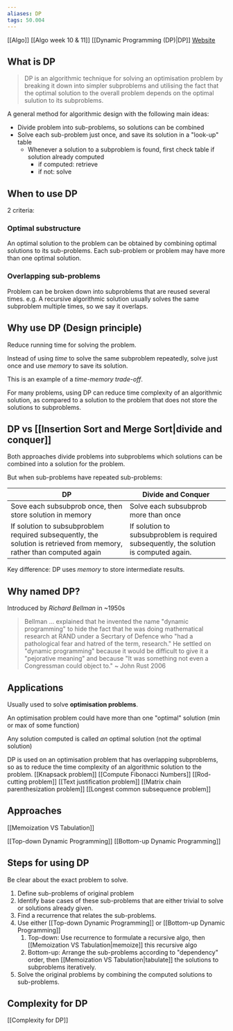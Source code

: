 ```yaml
---
aliases: DP
tags: 50.004
---
```

[[Algo]]
[[Algo week 10 & 11]]
[[Dynamic Programming (DP)|DP]]
[Website](https://www.educative.io/courses/grokking-dynamic-programming-patterns-for-coding-interviews/m2G1pAq0OO0)

## What is DP
> DP is an algorithmic technique for solving an optimisation problem by breaking it down into simpler subproblems and utilising the fact that the optimal solution to the overall problem depends on the optimal sulution to its subproblems.

A general method for algorithmic design with the following main ideas:
- Divide problem into sub-problems, so solutions can be combined
- Solve each sub-problem just once, and save its solution in a "look-up" table
	- Whenever a solution to a subproblem is found, first check table if solution already computed
		- if computed: retrieve
		- if not: solve

## When to use DP
2 criteria:
### Optimal substructure
An optimal solution to the problem can be obtained by combining optimal solutions to its sub-problems.
Each sub-problem or problem may have more than one optimal solution.

### Overlapping sub-problems
Problem can be broken down into subproblems that are reused several times.
e.g. A recursive algorithmic solution usually solves the same subproblem multiple times, so we say it overlaps.

## Why use DP (Design principle)
Reduce running time for solving the problem.

Instead of using *time* to solve the same subproblem repeatedly, solve just once and use *memory* to save its solution.

This is an example of a *time-memory trade-off*.

For many problems, using DP can reduce time complexity of an algorithmic solution, as compared to a solution to the problem that does not store the solutions to subproblems.

## DP vs [[Insertion Sort and Merge Sort|divide and conquer]]
Both approaches divide problems into subproblems which solutions can be combined into a solution for the problem.

But when sub-problems have repeated sub-problems:

| DP                                                                                                                    | Divide and Conquer                                                                     |
| --------------------------------------------------------------------------------------------------------------------- | -------------------------------------------------------------------------------------- |
| Sove each subsubprob once, then store solution in memory                                                              | Solve each subsubprob more than once                                                   |
| If solution to subsubproblem required subsequently, the solution is retrieved from memory, rather than computed again | If solution to subsubproblem is required subsequently, the solution is computed again. | 

Key difference: DP uses *memory* to store intermediate results.

## Why named DP?
Introduced by *Richard Bellman* in ~1950s

> Bellman ... explained that he invented the name "dynamic programming" to hide the fact that he was doing mathematical research at RAND under a Secrtary of Defence who "had a pathological fear and hatred of the term, research." He settled on "dynamic programming" because it would be difficult to give it a "pejorative meaning" and because "It was something not even a Congressman could object to."
> ~ John Rust 2006

## Applications
Usually used to solve **optimisation problems**.

An optimisation problem could have more than one "optimal" solution (min or max of some function)

Any  solution computed is called _an_ optimal solution (not *the* optimal solution)

DP is used on an optimisation problem that has overlapping subproblems, so as to reduce the time complexity of an algorithmic solution to the problem.
[[Knapsack problem]]
[[Compute Fibonacci Numbers]]
[[Rod-cutting problem]]
[[Text justification problem]]
[[Matrix chain parenthesization problem]]
[[Longest common subsequence problem]]

## Approaches
[[Memoization VS Tabulation]]

[[Top-down Dynamic Programming]]
[[Bottom-up Dynamic Programming]]

## Steps for using DP
Be clear about the exact problem to solve.
1. Define sub-problems of original problem
2. Identify base cases of these sub-problems that are either trivial to solve or solutions already given.
3. Find a recurrence that relates the sub-problems.
4. Use either [[Top-down Dynamic Programming]] or [[Bottom-up Dynamic Programming]]
	1. Top-down: Use recurrence to formulate a recursive algo, then [[Memoization VS Tabulation|memoize]] this recursive algo
	2. Bottom-up: Arrange the sub-problems according to "dependency" order, then [[Memoization VS Tabulation|tabulate]] the solutions to subproblems iteratively.
5. Solve the original problems by combining the computed solutions to sub-problems.

## Complexity for DP
[[Complexity for DP]]